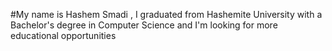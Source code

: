#My name is Hashem Smadi , I graduated from Hashemite University with a Bachelor's degree in Computer Science and I'm looking for more educational opportunities
